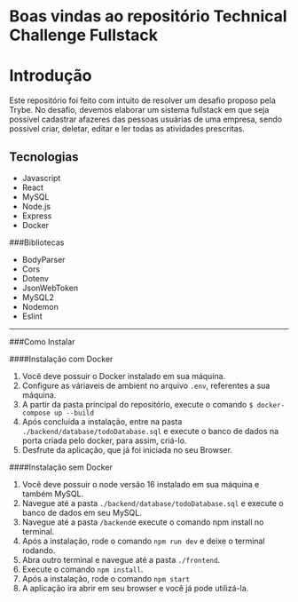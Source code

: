 # Boas vindas ao repositório Technical Challenge Fullstack



Introdução
=============
Este repositório foi feito com intuito de resolver um desafio proposo pela Trybe. No desafio, devemos elaborar um sistema fullstack em que seja possível cadastrar afazeres das pessoas usuárias de uma empresa, sendo possível criar, deletar, editar e ler todas as atividades prescritas.

Tecnologias
-------------
- Javascript
- React
- MySQL
- Node.js
- Express
- Docker


###Bibliotecas

- BodyParser
- Cors
- Dotenv
- JsonWebToken
- MySQL2
- Nodemon
- Eslint
----

###Como Instalar

####Instalação com Docker
1. Você deve possuir o Docker instalado em sua máquina.
2. Configure as váriaveis de ambient no arquivo `.env`, referentes a sua máquina.
3. A partir da pasta principal do repositório, execute o comando `$ docker-compose up --build`
4. Após concluída a instalação, entre na pasta `./backend/database/todoDatabase.sql` e execute o banco de dados na porta criada pelo docker, para assim, criá-lo.
5. Desfrute da aplicação, que já foi iniciada no seu Browser.

####Instalação sem Docker

1. Você deve possuir o node versão 16 instalado em sua máquina e também MySQL.
2. Navegue até a pasta `./backend/database/todoDatabase.sql` e execute o banco de dados em seu MySQL.
3. Navegue até a pasta `/backend`e execute o comando npm install no terminal.
4. Após a instalação, rode o comando `npm run dev` e deixe o terminal rodando.
5. Abra outro terminal e navegue até a pasta `./frontend`.
6. Execute o comando `npm install`.
7. Após a instalação, rode o comando `npm start`
8. A aplicação ira abrir em seu browser e você já pode utilizá-la.

